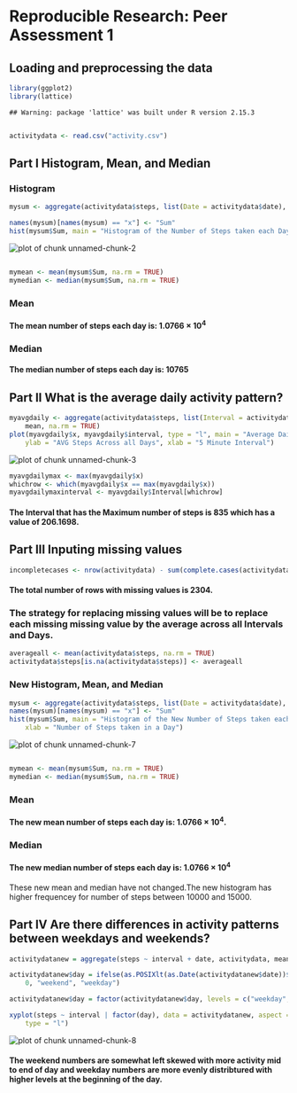 # Reproducible Research: Peer Assessment 1


## Loading and preprocessing the data

```r
library(ggplot2)
library(lattice)
```

```
## Warning: package 'lattice' was built under R version 2.15.3
```

```r

activitydata <- read.csv("activity.csv")
```


## Part I Histogram, Mean, and Median 

### Histogram

```r
mysum <- aggregate(activitydata$steps, list(Date = activitydata$date), sum)

names(mysum)[names(mysum) == "x"] <- "Sum"
hist(mysum$Sum, main = "Histogram of the Number of Steps taken each Day", xlab = "Number of Steps taken in a Day")
```

![plot of chunk unnamed-chunk-2](figure/unnamed-chunk-2.png) 

```r

mymean <- mean(mysum$Sum, na.rm = TRUE)
mymedian <- median(mysum$Sum, na.rm = TRUE)
```


### Mean

#### The mean number of steps each day is: 1.0766 &times; 10<sup>4</sup>

### Median

#### The median number of steps each day is: 10765


## Part II What is the average daily activity pattern?


```r
myavgdaily <- aggregate(activitydata$steps, list(Interval = activitydata$interval), 
    mean, na.rm = TRUE)
plot(myavgdaily$x, myavgdaily$interval, type = "l", main = "Average Daily Activity Pattern", 
    ylab = "AVG Steps Across all Days", xlab = "5 Minute Interval")
```

![plot of chunk unnamed-chunk-3](figure/unnamed-chunk-3.png) 




```r
myavgdailymax <- max(myavgdaily$x)
whichrow <- which(myavgdaily$x == max(myavgdaily$x))
myavgdailymaxinterval <- myavgdaily$Interval[whichrow]
```


#### The Interval that has the Maximum number of steps is 835 which has a value of 206.1698. 


## Part III Inputing missing values


```r
incompletecases <- nrow(activitydata) - sum(complete.cases(activitydata))
```


#### The total number of rows with missing values is 2304.

### The strategy for replacing missing values will be to replace each missing missing value by the average across all Intervals and Days.

```r
averageall <- mean(activitydata$steps, na.rm = TRUE)
activitydata$steps[is.na(activitydata$steps)] <- averageall
```


### New Histogram, Mean, and Median 


```r
mysum <- aggregate(activitydata$steps, list(Date = activitydata$date), sum)
names(mysum)[names(mysum) == "x"] <- "Sum"
hist(mysum$Sum, main = "Histogram of the New Number of Steps taken each Day", 
    xlab = "Number of Steps taken in a Day")
```

![plot of chunk unnamed-chunk-7](figure/unnamed-chunk-7.png) 

```r

mymean <- mean(mysum$Sum, na.rm = TRUE)
mymedian <- median(mysum$Sum, na.rm = TRUE)
```


### Mean

#### The new mean number of steps each day is: 1.0766 &times; 10<sup>4</sup>.

### Median

#### The new median number of steps each day is: 1.0766 &times; 10<sup>4</sup>


These new mean and median have not changed.The new histogram has higher frequencey for number of steps between 10000 and 15000.

## Part IV Are there differences in activity patterns between weekdays and weekends?



```r
activitydatanew = aggregate(steps ~ interval + date, activitydata, mean)

activitydatanew$day = ifelse(as.POSIXlt(as.Date(activitydatanew$date))$wday%%6 == 
    0, "weekend", "weekday")

activitydatanew$day = factor(activitydatanew$day, levels = c("weekday", "weekend"))

xyplot(steps ~ interval | factor(day), data = activitydatanew, aspect = 1/2, 
    type = "l")
```

![plot of chunk unnamed-chunk-8](figure/unnamed-chunk-8.png) 


#### The weekend numbers are somewhat left skewed with more activity mid to end of day and weekday numbers are more evenly distribtured with higher levels at the beginning of the day.  


